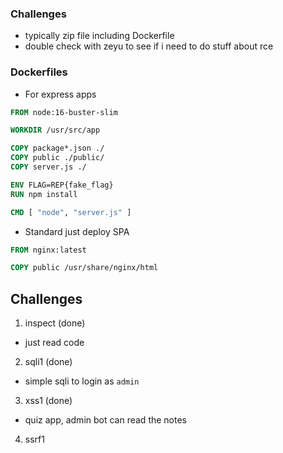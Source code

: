 ### Challenges

- typically zip file including Dockerfile
- double check with zeyu to see if i need to do stuff about rce

### Dockerfiles

- For express apps

```Dockerfile
FROM node:16-buster-slim

WORKDIR /usr/src/app

COPY package*.json ./
COPY public ./public/
COPY server.js ./

ENV FLAG=REP{fake_flag}
RUN npm install

CMD [ "node", "server.js" ]
```

- Standard just deploy SPA

```Dockerfile
FROM nginx:latest

COPY public /usr/share/nginx/html

```

## Challenges

1. inspect (done)

- just read code

2. sqli1 (done)

- simple sqli to login as `admin`

3. xss1 (done)

- quiz app, admin bot can read the notes

4. ssrf1
